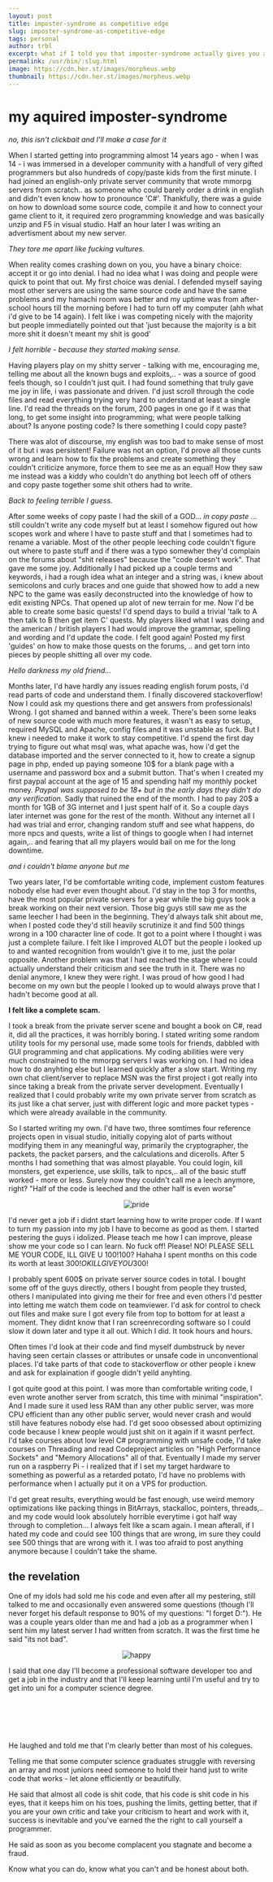 ```yaml
---
layout: post
title: imposter-syndrome as competitive edge
slug: imposter-syndrome-as-competitive-edge
tags: personal
author: trbl
excerpt: what if I told you that imposter-syndrome actually gives you a competitive edge in the first couple of years?
permalink: /usr/bin/:slug.html
image: https://cdn.her.st/images/morpheus.webp
thumbnail: https://cdn.her.st/images/morpheus.webp
---
```


# my aquired imposter-syndrome
*no, this isn't clickbait and I'll make a case for it*

When I started getting into programming almost 14 years ago - when I was 14 - i was immersed in a developer community with a handfull of very gifted programmers but also hundreds of copy/paste kids from the first minute. I had joined an english-only private server community that wrote mmorpg servers from scratch.. as someone who could barely order a drink in english and didn't even know how to pronounce 'C#'. Thankfully, there was a guide on how to download some source code, compile it and how to connect your game client to it, it required zero programming knowledge and was basically unzip and F5 in visual studio. Half an hour later I was writing an advertisment about my new server.

*They tore me apart like fucking vultures.*

When reality comes crashing down on you, you have a binary choice: accept it or go into denial. I had no idea what I was doing and people were quick to point that out. My first choice was denial. I defended myself saying most other servers are using the same source code and have the same problems and my hamachi room was better and my uptime was from after-school hours till the morning before I had to turn off my computer (ahh what i'd give to be 14 again). I felt like i was competing nicely with the majority but people immediatelly pointed out that 'just because the majority is a bit more shit it doesn't meant my shit is good'

*I felt horrible - because they started making sense.*

Having players play on my shitty server - talking with me, encouraging me, telling me about all the known bugs and exploits,.. - was a source of good feels though, so I couldn't just quit. I had found something that truly gave me joy in life, i was passionate and driven. I'd just scroll through the code files and read everything trying very hard to understand at least a single line. I'd read the threads on the forum, 200 pages in one go if it was that long, to get some insight into programming; what were people talking about? Is anyone posting code? Is there something I could copy paste?

There was alot of discourse, my english was too bad to make sense of most of it but i was persistent! Failure was not an option, I'd prove all those cunts wrong and learn how to fix the problems and create something they couldn't criticize anymore, force them to see me as an equal! How they saw me instead was a kiddy who couldn't do anything bot leech off of others and copy paste together some shit others had to write.

*Back to feeling terrible I guess.*

After some weeks of copy paste I had the skill of a GOD... *in copy paste* ... still couldn't write any code myself but at least I somehow figured out how scopes work and where I have to paste stuff and that I sometimes had to rename a variable. Most of the other people leeching code couldn't figure out where to paste stuff and if there was a typo somewher they'd complain on the forums about "shit releases" because the "code doesn't work". That gave me some joy. Additionally I had picked up a couple terms and keywords, i had a rough idea what an integer and a string was, i knew about semicolons and curly braces and one guide that showed how to add a new NPC to the game was easily deconstructed into the knowledge of how to edit existing NPCs. That opened up alot of new terrain for me. Now I'd be able to create some basic quests! I'd spend days to build a trivial 'talk to A then talk to B then get item C' quests. My players liked what I was doing and the american / british players I had would improve the grammar, spelling and wording and I'd update the code. I felt good again! Posted my first 'guides' on how to make those quests on the forums, .. and get torn into pieces by people shitting all over my code.

*Hello darkness my old friend...*

Months later, I'd have hardly any issues reading english forum posts, i'd read parts of code and understand them. I finally discovered stackoverflow! Now I could ask my questions there and get answers from professionals! Wrong. I got shamed and banned within a week. There's been some leaks of new source code with much more features, it wasn't as easy to setup, required MySQL and Apache, config files and it was unstable as fuck. But I knew i needed to make it work to stay competitive.
I'd spend the first day trying to figure out what msql was, what apache was, how i'd get the database imported and the server connected to it, how to create a signup page in php, ended up paying someone 10$ for a blank page with a username and password box and a submit button. That's when I created my first paypal account at the age of 15 and spending half my monthly pocket money. *Paypal was supposed to be 18+ but in the early days they didn't do any verification.* Sadly that ruined the end of the month. I had to pay 20$ a month for 1GB of 3G internet and I just spent half of it. So a couple days later internet was gone for the rest of the month. Without any internet all I had was trial and error, changing random stuff and see what happens, do more npcs and quests, write a list of things to google when I had internet again,.. and fearing that all my players would bail on me for the long downtime. 

*and i couldn't blame anyone but me*

Two years later, I'd be comfortable writing code, implement custom features nobody else had ever even thought about. I'd stay in the top 3 for months, have the most popular private servers for a year while the big guys took a break working on their next version. Those big guys still saw me as the same leecher I had been in the beginning. They'd always talk shit about me, when I posted code they'd still heavily scrutinize it and find 500 things wrong in a 100 character line of code. It got to a point where I thought i was just a complete failure. I felt like I improved ALOT but the people i looked up to and wanted recognition from wouldn't give it to me, just the polar opposite. Another problem was that I had reached the stage where I could actually understand their criticism and see the truth in it. There was no denial anymore, I knew they were right. I was proud of how good I had become on my own but the people I looked up to would always prove that I hadn't become good at all. 

**I felt like a complete scam.** 

I took a break from the private server scene and bought a book on C#, read it, did all the practices, it was horribly boring. I stated writing some random utility tools for my personal use, made some tools for friends, dabbled with GUI programming and chat applications. My coding abilities were very much constrained to the mmorpg servers I was working on. I had no idea how to do anyhting else but I learned quickly after a slow start. Writing my own chat client/server to replace MSN was the first project i got really into since taking a break from the private server development. Eventually I realized that I could probably write my own private server from scratch as its just like a chat server, just with different logic and more packet types - which were already available in the community.

So I started writing my own. I'd have two, three somtimes four reference projects open in visual studio, initially copying alot of parts without modifying them in any meaningful way, primarily the cryptographer, the packets, the packet parsers, and the calculations and dicerolls. After 5 months I had something that was almost playable. You could login, kill monsters, get experience, use skills, talk to npcs,.. all of the basic stuff worked - more or less. Surely now they couldn't call me a leech anymore, right?  "Half of the code is leeched and the other half is even worse"

<center> <img class="lazyload" data-src="https://cdn.her.st/images/pride.gif" alt="pride"> </center>

I'd never get a job if i didnt start learning how to write proper code. If I want to turn my passion into my job I have to become as good as them. I started pestering the guys i idolized. Please teach me how I can improve, please show me your code so I can learn. No fuck off! Please! NO! PLEASE SELL ME YOUR CODE, ILL GIVE U 100$! 100$? Hahaha I spent months on this code its worth at least 300$! OK ILL GIVE YOU 300$! 

I probably spent 600$ on private server source codes in total. I bought some off of the guys directly, others I bought from people they trusted, others I manipulated into giving me their for free and even others I'd pestter into letting me watch them code on teamviewer. I'd ask for control to check out files and make sure I got every file from top to bottom for at least a moment. They didnt know that I ran screenrecording software so I could slow it down later and type it all out. Which I did. It took hours and hours.

Often times I'd look at their code and find myself dumbstruck by never having seen certain classes or attributes or unsafe code in unconventional places. I'd take parts of that code to stackoverflow or other people i knew and ask for explaination if google didn't yeild anyhting.

I got quite good at this point. I was more than comfortable writing code, I even wrote another server from scratch, this time with minimal "inspiration". And I made sure it used less RAM than any other public server, was more CPU efficient than any other public server, would never crash and would still have features nobody else had. I'd get sooo obsessed about optimizing code because I knew people would just shit on it again if it wasnt perfect. I'd take courses about low level C# programming with unsafe code, I'd take courses on Threading and read Codeproject articles on "High Performance Sockets" and "Memory Allocations" all of that. Eventually I made my server run on a raspberry Pi - i realized that if I set my target hardware to something as powerful as a retarded potato, I'd have no problems with performance when I actually put it on a VPS for production. 

I'd get great results, everything would be fast enough, use weird memory optimizations like packing things in BitArrays, stackalloc, pointers, threads,.. and my code would look absolutely horrible everytime i got half way through to completion... I always felt like a scam again. I mean afterall, if I hated my code and could see 100 things that are wrong, im sure they could see 500 things that are wrong with it. I was too afraid to post anything anymore because I couldn't take the shame.

## the revelation

One of my idols had sold me his code and even after all my pestering, still talked to me and occasionally even answered some questions (though I'll never forget his default response to 90% of my questions: "I forget D:"). He was a couple years older than me and had a job as a programmer when I sent him my latest server I had written from scratch. It was the first time he said "its not bad".

<center> <img class="lazyload" data-src="https://cdn.her.st/images/happy.webp" alt="happy"> </center>

I said that one day I'll become a professional software developer too and get a job in the industry and that I'll keep learning until I'm useful and try to get into uni for a computer science degree.


</br>
</br>
</br>
</br>

He laughed and told me that I'm clearly better than most of his colegues. 

Telling me that some computer science graduates struggle with reversing an array and most juniors need someone to hold their hand just to write code that works - let alone efficiently or beautifully.

He said that almost all code is shit code, that his code is shit code in his eyes, that it keeps him on his toes, pushing the limits, getting better, that if you are your own critic and take your criticism to heart and work with it, success is inevitable and you've earned the the right to call yourself a programmer.

He said as soon as you become complacent you stagnate and become a fraud.

Know what you can do, know what you can't and be honest about both.

